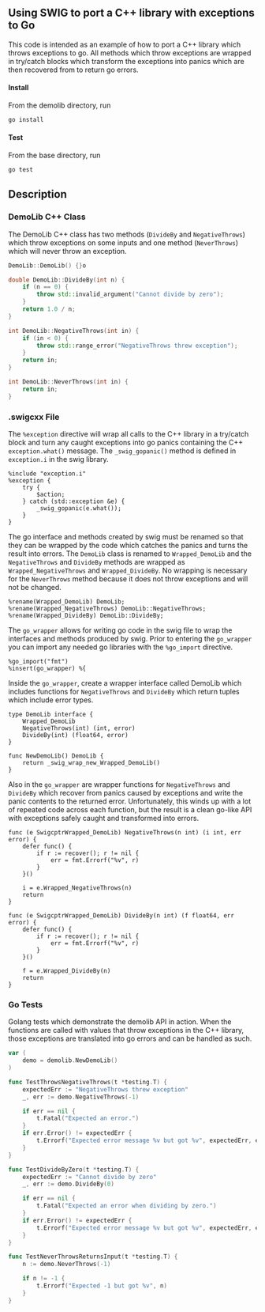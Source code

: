 ## Using SWIG to port a C++ library with exceptions to Go
This code is intended as an example of how to port a C++ library which throws exceptions to go. All methods which throw exceptions are wrapped in try/catch blocks which transform the exceptions into panics which are then recovered from to return go errors.

#### Install
From the demolib directory, run
```Bash
go install
```
#### Test
From the base directory, run
```Bash
go test
```

## Description

### DemoLib C++ Class
The DemoLib C++ class has two methods (`DivideBy` and `NegativeThrows`) which throw exceptions on some inputs and one method (`NeverThrows`) which will never throw an exception.
```C++
DemoLib::DemoLib() {}o

double DemoLib::DivideBy(int n) {
    if (n == 0) {
        throw std::invalid_argument("Cannot divide by zero");
    }
    return 1.0 / n;
}

int DemoLib::NegativeThrows(int in) {
    if (in < 0) {
        throw std::range_error("NegativeThrows threw exception");
    }
    return in;
}

int DemoLib::NeverThrows(int in) {
    return in;
}
```

### .swigcxx File
The `%exception` directive will wrap all calls to the C++ library in a try/catch block and turn any caught exceptions into go panics containing the C++ `exception.what()` message. The `_swig_gopanic()` method is defined in `exception.i` in the swig library.
```
%include "exception.i"
%exception {
    try {
        $action;
    } catch (std::exception &e) {
        _swig_gopanic(e.what());
    }
}
```

The go interface and methods created by swig must be renamed so that they can be wrapped by the code which catches the panics and turns the result into errors. The `DemoLib` class is renamed to `Wrapped_DemoLib` and the `NegativeThrows` and `DivideBy` methods are wrapped as `Wrapped_NegativeThrows` and `Wrapped_DivideBy`. No wrapping is necessary for the `NeverThrows` method because it does not throw exceptions and will not be changed.
```
%rename(Wrapped_DemoLib) DemoLib;
%rename(Wrapped_NegativeThrows) DemoLib::NegativeThrows;
%rename(Wrapped_DivideBy) DemoLib::DivideBy;
```

The `go_wrapper` allows for writing go code in the swig file to wrap the interfaces and methods produced by swig. Prior to entering the `go_wrapper` you can import any needed go libraries with the `%go_import` directive.
```
%go_import("fmt")
%insert(go_wrapper) %{
```

Inside the `go_wrapper`, create a wrapper interface called DemoLib which includes functions for `NegativeThrows` and `DivideBy` which return tuples which include error types.
```
type DemoLib interface {
    Wrapped_DemoLib
    NegativeThrows(int) (int, error)
    DivideBy(int) (float64, error)
}

func NewDemoLib() DemoLib {
    return _swig_wrap_new_Wrapped_DemoLib()
}

```

Also in the `go_wrapper` are wrapper functions for `NegativeThrows` and `DivideBy` which recover from panics caused by exceptions and write the panic contents to the returned error. Unfortunately, this winds up with a lot of repeated code across each function, but the result is a clean go-like API with exceptions safely caught and transformed into errors.
```
func (e SwigcptrWrapped_DemoLib) NegativeThrows(n int) (i int, err error) {
	defer func() {
		if r := recover(); r != nil {
			err = fmt.Errorf("%v", r)
		}
	}()

	i = e.Wrapped_NegativeThrows(n)
	return
}

func (e SwigcptrWrapped_DemoLib) DivideBy(n int) (f float64, err error) {
	defer func() {
		if r := recover(); r != nil {
			err = fmt.Errorf("%v", r)
		}
	}()

	f = e.Wrapped_DivideBy(n)
	return
}
```

### Go Tests
Golang tests which demonstrate the demolib API in action. When the functions are called with values that throw exceptions in the C++ library, those exceptions are translated into go errors and can be handled as such.
```Go
var (
	demo = demolib.NewDemoLib()
)

func TestThrowsNegativeThrows(t *testing.T) {
	expectedErr := "NegativeThrows threw exception"
	_, err := demo.NegativeThrows(-1)

	if err == nil {
		t.Fatal("Expected an error.")
	}
	if err.Error() != expectedErr {
		t.Errorf("Expected error message %v but got %v", expectedErr, err.Error())
	}
}

func TestDivideByZero(t *testing.T) {
	expectedErr := "Cannot divide by zero"
	_, err := demo.DivideBy(0)

	if err == nil {
		t.Fatal("Expected an error when dividing by zero.")
	}
	if err.Error() != expectedErr {
		t.Errorf("Expected error message %v but got %v", expectedErr, err.Error())
	}
}

func TestNeverThrowsReturnsInput(t *testing.T) {
	n := demo.NeverThrows(-1)

	if n != -1 {
		t.Errorf("Expected -1 but got %v", n)
	}
}
```
